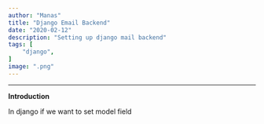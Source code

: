 ```yaml
---
author: "Manas"
title: "Django Email Backend"
date: "2020-02-12"
description: "Setting up django mail backend"
tags: [
    "django",
]
image: ".png"
---
```


----

**Introduction**

In django if we want to set model field